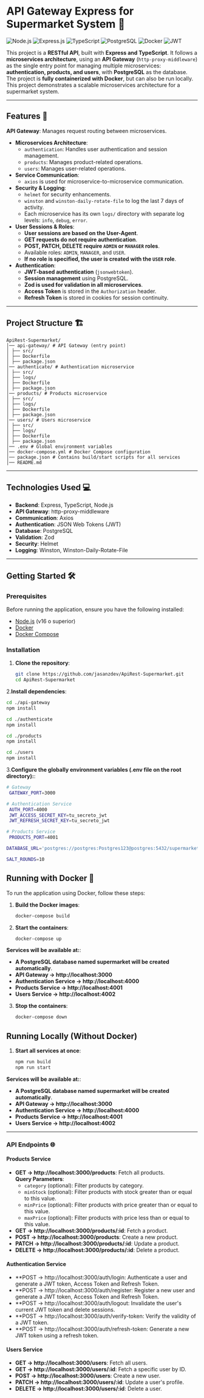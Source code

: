 # API Gateway Express for Supermarket System 🛒

![Node.js](https://img.shields.io/badge/Node.js-339933?logo=node.js&logoColor=white)
![Express.js](https://img.shields.io/badge/Express.js-000000?logo=express&logoColor=white)
![TypeScript](https://img.shields.io/badge/TypeScript-3178C6?logo=typescript&logoColor=white)
![PostgreSQL](https://img.shields.io/badge/PostgreSQL-316192?logo=postgresql&logoColor=white)
![Docker](https://img.shields.io/badge/Docker-2496ED?logo=docker&logoColor=white)
![JWT](https://img.shields.io/badge/JWT-000000?logo=json-web-tokens&logoColor=white)

This project is a **RESTful API**, built with **Express and TypeScript**. It follows a **microservices architecture**, using an **API Gateway** (`http-proxy-middleware`) as the single entry point for managing multiple microservices: **authentication, products, and users**, with **PostgreSQL** as the database.
The project is **fully containerized with Docker**, but can also be run locally. This project demonstrates a scalable microservices architecture for a supermarket system.

---

## Features 🚀

**API Gateway**: Manages request routing between microservices.  
- **Microservices Architecture**:
  - `authentication`: Handles user authentication and session management.
  - `products`: Manages product-related operations.
  - `users`: Manages user-related operations.
- **Service Communication**:
  - `axios` is used for microservice-to-microservice communication. 
- **Security & Logging**:
  - `helmet` for security enhancements.  
  - `winston` and `winston-daily-rotate-file` to log the last 7 days of activity.  
  - Each microservice has its own `logs/` directory with separate log levels: `info`, `debug`, `error`.  
- **User Sessions & Roles**:
  - **User sessions are based on the User-Agent**.  
  - **GET requests do not require authentication**.  
  - **POST, PATCH, DELETE require `ADMIN` or `MANAGER` roles**.  
  - Available roles: `ADMIN`, `MANAGER`, and `USER`.  
  - **If no role is specified, the user is created with the `USER` role**.  
- **Authentication**:
  - **JWT-based authentication** (`jsonwebtoken`).  
  - **Session management** using PostgreSQL.  
  - **Zod is used for validation in all microservices**.  
  - **Access Token** is stored in the `Authorization` header.  
  - **Refresh Token** is stored in cookies for session continuity.   

---
## Project Structure 🏗️
```
ApiRest-Supermarket/
│── api-gateway/ # API Gateway (entry point)
│ ├── src/
│ ├── Dockerfile
│ ├── package.json
│── authenticate/ # Authentication microservice
│ ├── src/
│ ├── logs/
│ ├── Dockerfile
│ ├── package.json
│── products/ # Products microservice
│ ├── src/
│ ├── logs/
│ ├── Dockerfile
│ ├── package.json
│── users/ # Users microservice
│ ├── src/
│ ├── logs/
│ ├── Dockerfile
│ ├── package.json
│── .env # Global environment variables
│── docker-compose.yml # Docker Compose configuration
│── package.json # Contains build/start scripts for all services
│── README.md
```
---
## Technologies Used 💻

- **Backend**: Express, TypeScript, Node.js
- **API Gateway**: http-proxy-middleware
- **Communication**: Axios
- **Authentication**: JSON Web Tokens (JWT)
- **Database**: PostgreSQL
- **Validation**: Zod
- **Security**: Helmet
- **Logging**: Winston, Winston-Daily-Rotate-File

---
## Getting Started 🛠️

### Prerequisites

Before running the application, ensure you have the following installed:

- [Node.js](https://nodejs.org/) (v16 o superior)
- [Docker](https://www.docker.com/)
- [Docker Compose](https://docs.docker.com/compose/)

### Installation

1. **Clone the repository**:

   ```bash
   git clone https://github.com/jasanzdev/ApiRest-Supermarket.git
   cd ApiRest-Supermarket

2.**Install dependencies**:

   ```bash
   cd ./api-gateway
   npm install

   cd ./authenticate
   npm install

   cd ./products
   npm install

   cd ./users
   npm install
   ```

3.**Configure the globally environment variables (.env file on the root directory):**:
   ```bash
  # Gateway
    GATEWAY_PORT=3000

  # Authentication Service
    AUTH_PORT=4000
    JWT_ACCESS_SECRET_KEY=tu_secreto_jwt
    JWT_REFRESH_SECRET_KEY=tu_secreto_jwt

  # Products Service
    PRODUCTS_PORT=4001

  DATABASE_URL='postgres://postgres:Postgres123@postgres:5432/supermarket'

  SALT_ROUNDS=10
```

## Running with Docker 🐳
To run the application using Docker, follow these steps:

1. **Build the Docker images**:
   ```bash
   docker-compose build
   ```
   
2. **Start the containers**:
   ```bash
   docker-compose up

**Services will be available at:**:
- **A PostgreSQL database named supermarket will be created automatically**.
- **API Gateway → http://localhost:3000**
- **Authentication Service → http://localhost:4000**
- **Products Service → http://localhost:4001**
- **Users Service → http://localhost:4002**
   
3. **Stop the containers**:
    ```bash
   docker-compose down

## Running Locally (Without Docker)

1. **Start all services at once**:
   ```bash
   npm run build
   npm run start
   
**Services will be available at:**:
- **A PostgreSQL database named supermarket will be created automatically**.
- **API Gateway → http://localhost:3000**
- **Authentication Service → http://localhost:4000**
- **Products Service → http://localhost:4001**
- **Users Service → http://localhost:4002**

---
### API Endpoints 🌐

#### Products Service

- **GET → http://localhost:3000/products**: Fetch all products.  
  **Query Parameters**:
  - `category` (optional): Filter products by category.  
  - `minStock` (optional): Filter products with stock greater than or equal to this value.  
  - `minPrice` (optional): Filter products with price greater than or equal to this value.  
  - `maxPrice` (optional): Filter products with price less than or equal to this value.  
- **GET → http://localhost:3000/products/:id**: Fetch a product.
- **POST → http://localhost:3000/products**: Create a new product.
- **PATCH → http://localhost:3000/products/:id**: Update a product.
- **DELETE → http://localhost:3000/products/:id**: Delete a product.

#### Authentication Service
- **POST → http://localhost:3000/auth/login: Authenticate a user and generate a JWT token, Access Token and Refresh Token.  
- **POST → http://localhost:3000/auth/register: Register a new user and generate a JWT token, Access Token and Refresh Token.
- **POST → http://localhost:3000/auth/logout: Invalidate the user's current JWT token and delete sessions.
- **POST → http://localhost:3000/auth/verify-token: Verify the validity of a JWT token.
- **POST → http://localhost:3000/auth/refresh-token: Generate a new JWT token using a refresh token.
  
#### Users Service
- **GET → http://localhost:3000/users**: Fetch all users.
- **GET → http://localhost:3000/users/:id**: Fetch a specific user by ID.
- **POST → http://localhost:3000/users**: Create a new user.
- **PATCH → http://localhost:3000/users/:id**: Update a user's profile.
- **DELETE → http://localhost:3000/users/:id**: Delete a user.
